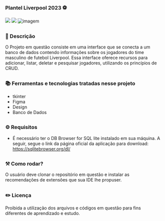 ### Plantel Liverpool 2023 ⚽ 

<div style="display: inline_block">

<img src="https://img.shields.io/badge/Python-3776AB?style=for-the-badge&logo=python&logoColor=white" />
<img src="https://img.shields.io/badge/Made%20with-Jupyter-orange?style=for-the-badge&logo=Jupyter" />  


<img src="https://github.com/26Tassiofernandes/plantelliverpool/assets/86972667/9aed765a-ea41-4316-8923-a9aebae4e595" alt="imagem">
</div>

##

### 📜 Descrição 

O Projeto em questão consiste em uma interface que se conecta a um banco de dados contendo informações sobre os jogadores do time masculino de futebol Liverpool. 
Essa interface oferece recursos para adicionar, listar, deletar e pesquisar jogadores, utilizando os princípios de CRUD.

##

### 📚 Ferramentas e tecnologias tratadas nesse projeto

- tkinter
- Figma
- Design
- Banco de Dados

##

### ⚙ Requisitos

- É necessário ter o DB Browser for SQL lite instalado em sua máquina. A seguir, segue o link da página oficial da aplicação para download: https://sqlitebrowser.org/dl/

##

### ⚒️ Como rodar?

O usuário deve clonar o repositório em questão e instalar as recomendações de extensões que sua IDE lhe propuser.

##

### ✏️ Licença

Proibida a utilização dos arquivos e códigos em questão para fins diferentes de aprendizado e estudo.

##
